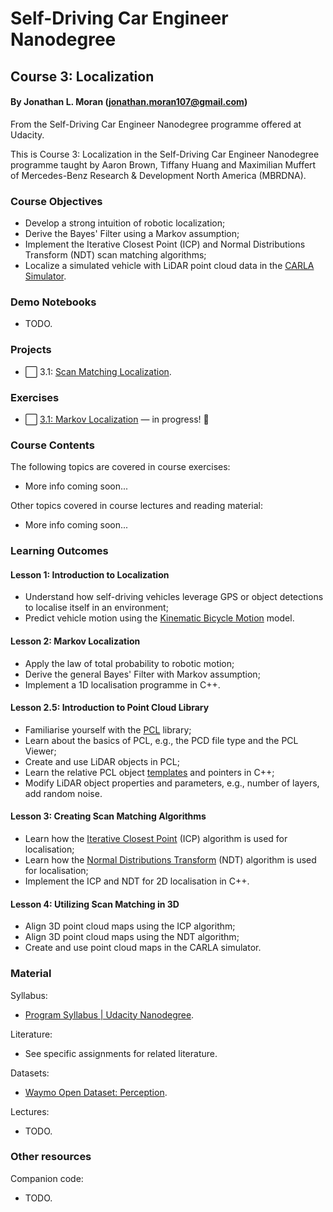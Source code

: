 # Self-Driving Car Engineer Nanodegree
## Course 3: Localization
#### By Jonathan L. Moran (jonathan.moran107@gmail.com)
From the Self-Driving Car Engineer Nanodegree programme offered at Udacity.

This is Course 3: Localization in the Self-Driving Car Engineer Nanodegree programme taught by Aaron Brown, Tiffany Huang and Maximilian Muffert of Mercedes-Benz Research & Development North America (MBRDNA).


### Course Objectives
* Develop a strong intuition of robotic localization;
* Derive the Bayes' Filter using a Markov assumption;
* Implement the Iterative Closest Point (ICP) and Normal Distributions Transform (NDT) scan matching algorithms;
* Localize a simulated vehicle with LiDAR point cloud data in the [CARLA Simulator](https://carla.org/). 


### Demo Notebooks
* TODO.


### Projects
* ⬜️ 3.1: [Scan Matching Localization]().


### Exercises
* ⬜️ [3.1: Markov Localization]() — in progress! 🎉


### Course Contents
The following topics are covered in course exercises:
* More info coming soon...


Other topics covered in course lectures and reading material:
* More info coming soon...


### Learning Outcomes
#### Lesson 1: Introduction to Localization
* Understand how self-driving vehicles leverage GPS or object detections to localise itself in an environment;
* Predict vehicle motion using the [Kinematic Bicycle Motion](https://thomasfermi.github.io/Algorithms-for-Automated-Driving/Control/BicycleModel.html) model.

#### Lesson 2: Markov Localization
* Apply the law of total probability to robotic motion;
* Derive the general Bayes' Filter with Markov assumption;
* Implement a 1D localisation programme in C++.

#### Lesson 2.5: Introduction to Point Cloud Library
* Familiarise yourself with the [PCL](https://pointclouds.org/) library;
* Learn about the basics of PCL, e.g., the PCD file type and the PCL Viewer;
* Create and use LiDAR objects in PCL;
* Learn the relative PCL object [templates](http://www.cplusplus.com/doc/oldtutorial/templates/) and pointers in C++;
* Modify LiDAR object properties and parameters, e.g., number of layers, add random noise.

#### Lesson 3: Creating Scan Matching Algorithms
* Learn how the [Iterative Closest Point](https://en.wikipedia.org/wiki/Iterative_closest_point) (ICP) algorithm is used for localisation;
* Learn how the [Normal Distributions Transform](https://en.wikipedia.org/wiki/Normal_distributions_transform) (NDT) algorithm is used for localisation;
* Implement the ICP and NDT for 2D localisation in C++.

#### Lesson 4: Utilizing Scan Matching in 3D
* Align 3D point cloud maps using the ICP algorithm;
* Align 3D point cloud maps using the NDT algorithm;
* Create and use point cloud maps in the CARLA simulator.


### Material
Syllabus:
* [Program Syllabus | Udacity Nanodegree](https://d20vrrgs8k4bvw.cloudfront.net/documents/en-US/Self-Driving+Car+Engineer+Nanodegree+Syllabus+nd0013+.pdf).

Literature:
* See specific assignments for related literature.

Datasets:
* [Waymo Open Dataset: Perception](https://waymo.com/open/).

Lectures:
* TODO.

### Other resources
Companion code:
* TODO.
